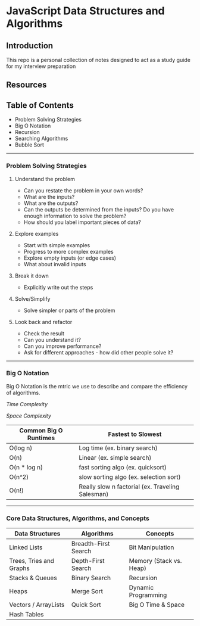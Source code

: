 # JavaScript Data Structures and Algorithms

## Introduction

This repo is a personal collection of notes designed to act as a study guide for my interview preparation

## Resources


## Table of Contents

* Problem Solving Strategies
* Big O Notation
* Recursion
* Searching Algorithms
* Bubble Sort

---
### Problem Solving Strategies
1) Understand the problem
    * Can you restate the problem in your own words?
    * What are the inputs?
    * What are the outputs?
    * Can the outputs be determined from the inputs? Do you have enough information to solve the problem?
    * How should you label important pieces of data?
    
3) Explore examples
    * Start with simple examples
    * Progress to more complex examples
    * Explore empty inputs (or edge cases)
    * What about invalid inputs
   
4) Break it down
    * Explicitly write out the steps
   
6) Solve/Simplify
    * Solve simpler or parts of the problem
    
9) Look back and refactor
    * Check the result
    * Can you understand it?
    * Can you improve performance?
    * Ask for different approaches - how did other people solve it?

---

### Big O Notation
Big O Notation is the mtric we use to describe and compare the efficiency of algorithms.

*Time Complexity*

*Space Complexity*

| Common Big O Runtimes | Fastest to Slowest |
| ----------- | ----------- |
| O(log n) | Log time (ex. binary search) | 
| O(n) | Linear (ex. simple search) | 
| O(n * log n) | fast sorting algo (ex. quicksort) | 
| O(n^2) | slow sorting algo (ex. selection sort) | 
| O(n!) | Really slow n factorial (ex. Traveling Salesman) | 


---

### Core Data Structures, Algorithms, and Concepts

| Data Structures | Algorithms | Concepts |
| ----------- | ----------- | ----------- |
| Linked Lists | Breadth-First Search | Bit Manipulation |
| Trees, Tries and Graphs | Depth-First Search | Memory (Stack vs. Heap) |
| Stacks & Queues | Binary Search | Recursion |
| Heaps | Merge Sort | Dynamic Programming |
| Vectors / ArrayLists | Quick Sort | Big O Time & Space |
| Hash Tables |  | |



